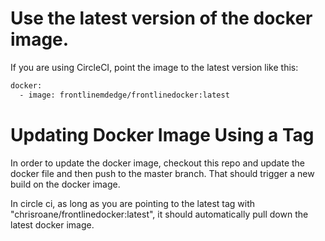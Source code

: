 
# Use the latest version of the docker image.
If you are using CircleCI, point the image to the latest version like this:
```bash
docker:
  - image: frontlinemdedge/frontlinedocker:latest
```

# Updating Docker Image Using a Tag

In order to update the docker image, checkout this repo and update the docker 
file and then push to the master branch. That should trigger a new build on the
docker image.

In circle ci, as long as you are pointing to the latest tag with 
"chrisroane/frontlinedocker:latest", it should automatically pull down the
latest docker image.
